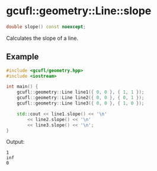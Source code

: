 # gcufl::geometry::Line::slope
```cpp
double slope() const noexcept;
```
Calculates the slope of a line.
## Example
```cpp
#include <gcufl/geometry.hpp>
#include <iostream>

int main() {
	gcufl::geometry::Line line1({ 0, 0 }, { 1, 1 });
	gcufl::geometry::Line line2({ 0, 0 }, { 0, 1 });
	gcufl::geometry::Line line3({ 0, 0 }, { 1, 0 });

	std::cout << line1.slope() << '\n'
		<< line2.slope() << '\n'
		<< line3.slope() << '\n';
}
```
Output:
```
1
inf
0
```
